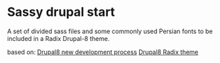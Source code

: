 # Sassy drupal start
A set of divided sass files and some commonly used Persian fonts to be included in a Radix Drupal-8 theme. 

based on:
[Drupal8 new development process](https://gist.github.com/doxigo/8dba3406ca98df39b1f663bf393752e6)
[Drupal8 Radix theme](https://drupal.org/project/radix)    